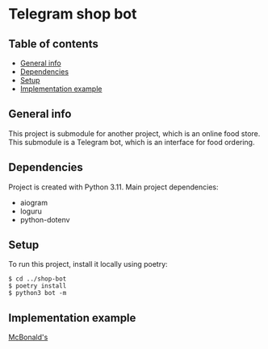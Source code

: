 # Telegram shop bot

## Table of contents
* [General info](#general-info)
* [Dependencies](#dependencies)
* [Setup](#setup)
* [Implementation example](#implementation-example)

## General info
This project is submodule for another project, which is an online food store.
This submodule is a Telegram bot, which is an interface for food ordering.

## Dependencies
Project is created with Python 3.11.
Main project dependencies:

* aiogram
* loguru
* python-dotenv

## Setup
To run this project, install it locally using poetry:

```
$ cd ../shop-bot
$ poetry install
$ python3 bot -m
```

## Implementation example
[McBonald's](https://t.me/mcbonalds_bot)